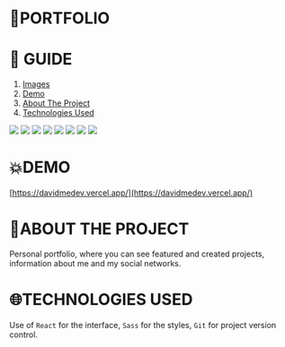 # **📂PORTFOLIO**

# **📑 GUIDE**

<ol>
     <li><a href="#images">Images</a></li>
     <li><a href="#demo">Demo</a></li>
     <li><a href="#about-the-project">About The Project</a></li>
     <li><a href="#technologies-used">Technologies Used</a></li>
</ol>

![](https://res.cloudinary.com/dos3i5jqy/image/upload/v1676343298/portfolio/readme/portfolio1_wh73ua.jpg)
![](https://res.cloudinary.com/dos3i5jqy/image/upload/v1676343300/portfolio/readme/portfolio2_has5fz.jpg)
![](https://res.cloudinary.com/dos3i5jqy/image/upload/v1676343297/portfolio/readme/portfolio3_qbdmpt.jpg)
![](https://res.cloudinary.com/dos3i5jqy/image/upload/v1676343298/portfolio/readme/portfolio4_ugowia.jpg)
![](https://res.cloudinary.com/dos3i5jqy/image/upload/v1676343300/portfolio/readme/portfolio1dark_i4myrc.jpg)
![](https://res.cloudinary.com/dos3i5jqy/image/upload/v1676343298/portfolio/readme/portfolio2dark_uqivbh.jpg)
![](https://res.cloudinary.com/dos3i5jqy/image/upload/v1676343297/portfolio/readme/portfolio3dark_hlj0jv.jpg)
![](https://res.cloudinary.com/dos3i5jqy/image/upload/v1676343298/portfolio/readme/portfolio4dark_vgyomp.jpg)

# **💥DEMO**

[https://davidmedev.vercel.app/](https://davidmedev.vercel.app/)

# **💬ABOUT THE PROJECT**

Personal portfolio, where you can see featured and created projects, information about me and my social networks.

# **🌐TECHNOLOGIES USED**

Use of `React` for the interface, `Sass` for the styles, `Git` for project version control.
